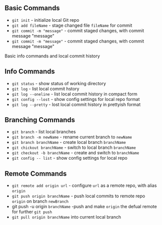 ## Basic Commands
 * `git init` - initialize local Git repo
 * `git add fileName` - stage changed file `fileName`
 for commit
 * `git commit -m "message"` - commit staged changes, with commit message "message"
 * `git commit -m "message"` - commit staged changes, with commit message "message"

 Basic info commands and local commit history

## Info Commands
 * `git status` - show status of working directory
 * `git log` - list local commit hstory
 * `git log --oneline` - list local commit history in compact form
 * `git config --lost` - show config settings for local repo format
 * `git log --pretty` - lost local commit history in prettyish format


 ## Branching Commands
 * `git branch` - list local branches
 * `git branch -m newName` - rename current branch to `newName`
 * `git branch branchName` - create local branch `branchName`
 * `git chickout branchName` - switch to local branch `branchName`
 * `git checkout -b branchName` - create and switch to `branchName`
 * `git config -- list` - show config settings for local repo


 ## Remote Commands
 * `git remote add origin url` - configure `url` as a remote repo, with alias `origin`
 * `git push origin branchName` - push local commits to remote repo ` origin` on branch `newBranch`
 * git push -u origin `branchName` -push and make `origin` the defual remote for further `git push`
 * `git pull origin branchName` into current local branch